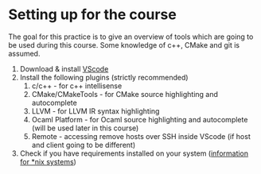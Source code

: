# Setting up for the course

The goal for this practice is to give an overview of tools which are going to be used during this course. Some knowledge of c++, CMake and git is assumed.

1. Download & install [VScode](https://code.visualstudio.com/download)
1. Install the following plugins (strictly recommended)
    1. c/c++ - for c++ intellisense
    1. CMake/CMakeTools - for CMake source highlighting and autocomplete
    1. LLVM - for LLVM IR syntax highlighting
    1. Ocaml Platform - for Ocaml source highlighting and autocomplete (will be used later in this course)
    1. Remote - accessing remove hosts over SSH inside VScode (if host and client going to be different)
1. Check if you have requirements installed on your system ([information for *nix systems](https://llvm.org/docs/GettingStarted.html#requirements))
